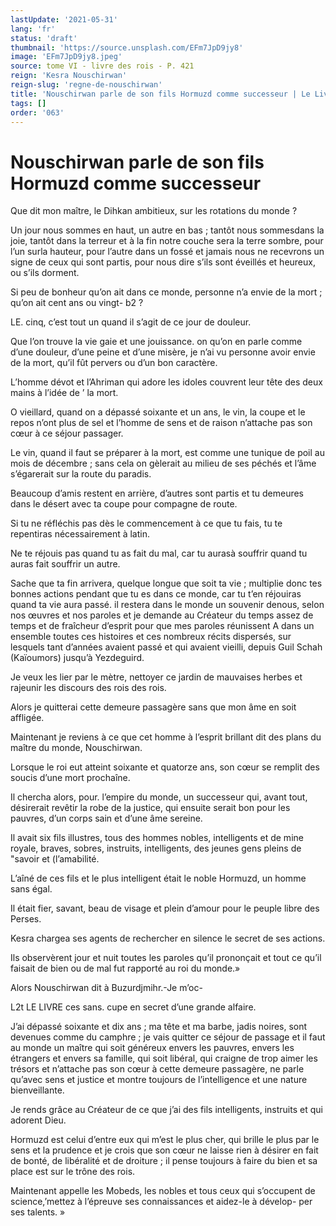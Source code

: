 ```yaml
---
lastUpdate: '2021-05-31'
lang: 'fr'
status: 'draft'
thumbnail: 'https://source.unsplash.com/EFm7JpD9jy8'
image: 'EFm7JpD9jy8.jpeg'
source: tome VI - livre des rois - P. 421
reign: 'Kesra Nouschirwan'
reign-slug: 'regne-de-nouschirwan'
title: 'Nouschirwan parle de son fils Hormuzd comme successeur | Le Livre des Rois | Shâhnâmeh'
tags: []
order: '063'
---
```


<!-- LTeX: language=fr -->

# Nouschirwan parle de son fils Hormuzd comme successeur

Que dit mon maître, le Dihkan ambitieux, sur les rotations du monde ?

Un jour nous sommes en haut, un autre en bas ; tantôt nous sommesdans la joie, tantôt dans la terreur et à la fin notre couche sera la terre sombre, pour l’un surla hauteur, pour l’autre dans un fossé et jamais nous ne recevrons un signe de ceux qui sont partis, pour nous dire s’ils sont éveillés et heureux, ou s’ils dorment.

Si peu de bonheur qu’on ait dans ce monde, personne n’a envie de la mort ; qu’on ait cent ans ou vingt-
b2 ?

LE. cinq, c’est tout un quand il s’agit de ce jour de douleur.

Que l’on trouve la vie gaie et une jouissance. on qu’on en parle comme d’une douleur, d’une peine et d’une misère, je n’ai vu personne avoir envie de la mort, qu’il fût pervers ou d’un bon caractère.

L’homme dévot et l’Ahriman qui adore les idoles couvrent leur tête des deux mains à l’idée de ’ la mort.

O vieillard, quand on a dépassé soixante et un ans, le vin, la coupe et le repos n’ont plus de sel et l’homme de sens et de raison n’attache pas son cœur à ce séjour passager.

Le vin, quand il faut se préparer à la mort, est comme une tunique de poil au mois de décembre ; sans cela on gèlerait au milieu de ses péchés et l’âme s’égarerait sur la route du paradis.

Beaucoup d’amis restent en arrière, d’autres sont partis et tu demeures dans le désert avec ta coupe pour compagne de route.

Si tu ne réfléchis pas dès le commencement à ce que tu fais, tu te repentiras nécessairement à latin.

Ne te réjouis pas quand tu as fait du mal, car tu aurasà souffrir quand tu auras fait souffrir un autre.

Sache que ta fin arrivera, quelque longue que soit ta vie ; multiplie donc tes bonnes actions pendant que tu es dans ce monde, car tu t’en réjouiras quand ta vie aura passé. il restera dans le monde un souvenir denous, selon nos œuvres et nos paroles et je demande au Créateur du temps assez de temps et de fraîcheur d’esprit pour que mes paroles réunissent A dans un ensemble toutes ces histoires et ces nombreux récits dispersés, sur lesquels tant d’années avaient passé et qui avaient vieilli, depuis Guil Schah (Kaïoumors) jusqu’à Yezdeguird.

Je veux les lier par le mètre, nettoyer ce jardin de mauvaises herbes et rajeunir les discours des rois des rois.

Alors je quitterai cette demeure passagère sans que mon âme en soit affligée.

Maintenant je reviens à ce que cet homme à l’esprit brillant dit des plans du maître du monde, Nouschirwan.

Lorsque le roi eut atteint soixante et quatorze ans, son cœur se remplit des soucis d’une mort prochaîne.

Il chercha alors, pour. l’empire du monde, un successeur qui, avant tout, désirerait revêtir la robe de la justice, qui ensuite serait bon pour les pauvres, d’un corps sain et d’une âme sereine.

Il avait six fils illustres, tous des hommes nobles, intelligents et de mine royale, braves, sobres, instruits, intelligents, des jeunes gens pleins de "savoir et (l’amabilité.

L’aîné de ces fils et le plus intelligent était le noble Hormuzd, un homme sans égal.

Il était fier, savant, beau de visage et plein d’amour pour le peuple libre des Perses.

Kesra chargea ses agents de rechercher en silence le secret de ses actions.

Ils observèrent jour et nuit toutes les paroles qu’il prononçait et tout ce qu’il faisait de bien ou de mal fut rapporté au roi du monde.»

Alors Nouschirwan dit à Buzurdjmihr.-Je m’oc-

L2t LE LIVRE ces sans. cupe en secret d’une grande alfaire.

J’ai dépassé soixante et dix ans ; ma tête et ma barbe, jadis noires, sont devenues comme du camphre ; je vais quitter ce séjour de passage et il faut au monde un maître qui soit généreux envers les pauvres, envers les étrangers et envers sa famille, qui soit libéral, qui craigne de trop aimer les trésors et n’attache pas son cœur à cette demeure passagère, ne parle qu’avec sens et justice et montre toujours de l’intelligence et une nature bienveillante.

Je rends grâce au Créateur de ce que j’ai des fils intelligents, instruits et qui adorent Dieu.

Hormuzd est celui d’entre eux qui m’est le plus cher, qui brille le plus par le sens et la prudence et je crois que son cœur ne laisse rien à désirer en fait de bonté, de libéralité et de droiture ; il pense toujours à faire du bien et sa place est sur le trône des rois.

Maintenant appelle les Mobeds, les nobles et tous ceux qui s’occupent de science,’mettez à l’épreuve ses connaissances et aidez-le à dévelop- per ses talents. »
